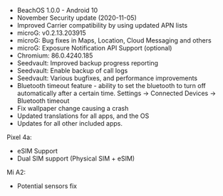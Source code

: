 * BeachOS 1.0.0 - Android 10
* November Security update (2020-11-05)
* Improved Carrier compatibility by using updated APN lists
* microG: v0.2.13.203915
* microG: Bug fixes in Maps, Location, Cloud Messaging and others
* microG: Exposure Notification API Support (optional)
* Chromium: 86.0.4240.185
* Seedvault: Improved backup progress reporting
* Seedvault: Enable backup of call logs
* Seedvault: Various bugfixes, and performance improvements
* Bluetooth timeout feature - ability to set the bluetooth to turn
  off automatically after a certain time. Settings -> Connected Devices ->
  Bluetooth timeout
* Fix wallpaper change causing a crash
* Updated translations for all apps, and the OS
* Updates for all other included apps.

Pixel 4a:
* eSIM Support
* Dual SIM support (Physical SIM + eSIM)

Mi A2:
* Potential sensors fix